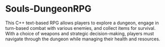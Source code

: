 # Souls-DungeonRPG
This C++ text-based RPG allows players to explore a dungeon, engage in turn-based combat with various enemies, and collect items for survival. With a choice of weapons and strategic decision-making, players must navigate through the dungeon while managing their health and resources.
